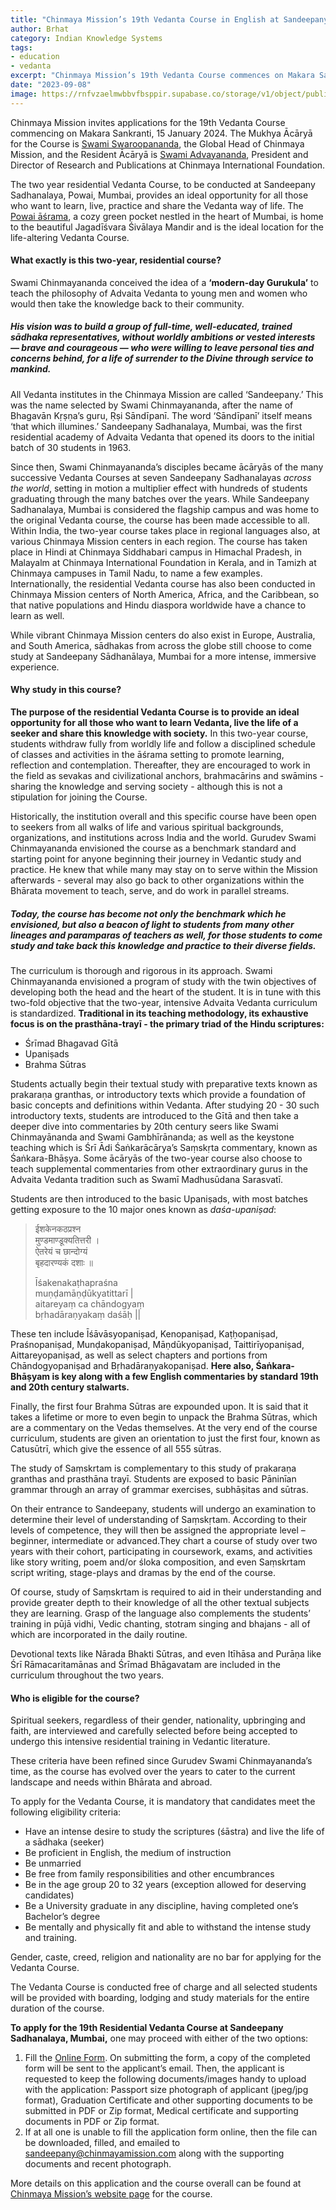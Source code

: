 ```yaml
---
title: "Chinmaya Mission’s 19th Vedanta Course in English at Sandeepany Sadhanalaya, Mumbai Part One: An Overview"
author: Brhat
category: Indian Knowledge Systems
tags: 
- education 
- vedanta
excerpt: "Chinmaya Mission’s 19th Vedanta Course commences on Makara Sankranti, 15 January 2024. The two-year residential course  provides an ideal opportunity for all those who want to learn, live, and practice Vedāntā."
date: "2023-09-08"
image: https://rnfvzaelmwbbvfbsppir.supabase.co/storage/v1/object/public/brhatwebsite/05dhiti/chinmayavedantacoursepartone.webp
---
```


Chinmaya Mission invites applications for the 19th Vedanta Course commencing on Makara Sankranti, 15 January 2024. The Mukhya Ācāryā for the Course is [Swami Swaroopananda](https://www.chinmayamission.com/who-we-are/swami-swaroopananda/), the Global Head of Chinmaya Mission, and the Resident Ācāryā is [Swami Advayananda](https://www.chinmayamission.com/who-we-are/acharyas/swami-advayananda/), President and Director of Research and Publications at Chinmaya International Foundation. 

The two year residential Vedanta Course, to be conducted at Sandeepany Sadhanalaya, Powai, Mumbai, provides an ideal opportunity for all those who want to learn, live, practice and share the Vedanta way of life. The [Powai āśrama](https://sandeepany.chinmayamission.com/photo-gallery/), a cozy green pocket nestled in the heart of Mumbai, is home to the beautiful Jagadīśvara Śivālaya Mandir and is the ideal location for the life-altering Vedanta Course.

#### What exactly is this two-year, residential course?

Swami Chinmayananda conceived the idea of a **‘modern-day Gurukula’** to teach the philosophy of Advaita Vedanta to young men and women who would then take the knowledge back to their community. 

##### His vision was to build a group of full-time, well-educated, trained sādhaka representatives, without worldly ambitions or vested interests — brave and courageous — who were willing to leave personal ties and concerns behind, for a life of surrender to the Divine through service to mankind.

All Vedanta institutes in the Chinmaya Mission are called ‘Sandeepany.’ This was the name selected by Swami Chinmayananda, after the name of Bhagavān Kṛṣṇa’s guru, Ṛṣi Sāndīpanī. The word ‘Sāndīpanī’ itself means ‘that which illumines.’ Sandeepany Sadhanalaya, Mumbai, was the first residential academy of Advaita Vedanta that opened its doors to the initial batch of 30 students in 1963. 

Since then, Swami Chinmayananda’s disciples became ācāryās of the many successive Vedanta Courses at seven Sandeepany Sadhanalayas _across the world_, setting in motion a multiplier effect with hundreds of students graduating through the many batches over the years. While Sandeepany Sadhanalaya, Mumbai is considered the flagship campus and was home to the original Vedanta course, the course has been made accessible to all. Within India, the two-year course takes place in regional languages also, at various Chinmaya Mission centers in each region. The course has taken place in Hindi at Chinmaya Siddhabari campus in Himachal Pradesh, in Malayalm at Chinmaya International Foundation in Kerala, and in Tamizh at Chinmaya campuses in Tamil Nadu, to name a few examples. Internationally, the residential Vedanta course has also been conducted in Chinmaya Mission centers of North America, Africa, and the Caribbean, so that native populations and Hindu diaspora worldwide have a chance to learn as well. 

While vibrant Chinmaya Mission centers do also exist in Europe, Australia, and South America, sādhakas from across the globe still choose to come study at Sandeepany Sādhanālaya, Mumbai for a more intense, immersive experience.

#### Why study in this course? 

**The purpose of the residential Vedanta Course is to provide an ideal opportunity for all those who want to learn Vedanta, live the life of a seeker and share this knowledge with society.** In this two-year course, students withdraw fully from worldly life and follow a disciplined schedule of classes and activities in the āśrama setting to promote learning, reflection and contemplation. Thereafter, they are encouraged to work in the field as sevakas and civilizational anchors, brahmacārins and swāmins - sharing the knowledge and serving society - although this is not a stipulation for joining the Course. 

Historically, the institution overall and this specific course have been open to seekers from all walks of life and various spiritual backgrounds, organizations, and institutions across India and the world. Gurudev Swami Chinmayananda envisioned the course as a benchmark standard and starting point for anyone beginning their journey in Vedantic study and practice. He knew that while many may stay on to serve within the Mission afterwards - several may also go back to other organizations within the Bhārata movement to teach, serve, and do work in parallel streams. 

##### Today, the course has become not only the benchmark which he envisioned, but also a beacon of light to students from many other lineages and _paramparas_ of teachers as well, for those students to come study and take back this knowledge and practice to their diverse fields.

The curriculum is thorough and rigorous in its approach. Swami Chinmayananda envisioned a program of study with the twin objectives of developing both the head and the heart of the student. It is in tune with this two-fold objective that the two-year, intensive Advaita Vedanta curriculum is standardized. **Traditional in its teaching methodology, its exhaustive focus is on the prasthāna-trayī - the primary triad of the Hindu scriptures:**

* Śrīmad Bhagavad Gītā
* Upaniṣads
* Brahma Sūtras

Students actually begin their textual study with preparative texts known as prakaraṇa granthas, or introductory texts which provide a foundation of basic concepts and definitions within Vedanta. After studying 20 - 30 such introductory texts, students are introduced to the Gītā and then take a deeper dive into commentaries by 20th century seers like Swami Chinmayānanda and Swami Gambhīrānanda; as well as the keystone teaching which is Śrī Ādi Śaṅkarācārya’s Saṃskṛta commentary, known as Śaṅkara-Bhāṣya. Some ācāryās of the two-year course also choose to teach supplemental commentaries from other extraordinary gurus in the Advaita Vedanta tradition such as Swamī Madhusūdana Sarasvatī.

Students are then introduced to the basic Upaniṣads, with most batches getting exposure to the 10 major ones known as _daśa-upaniṣad_:

>ईशकेनकठप्रश्न  
>मुण्डमाण्डूक्यतित्तरी ।  
>ऐतरेयं च छान्दोग्यं   
>बृहदारण्यकं दशाः ॥  
>
>Īśakenakaṭhapraśna  
>muṇḍamāṇḍūkyatittarī |  
>aitareyaṃ ca chāndogyaṃ   
>bṛhadāraṇyakaṃ daśāḥ ||

These ten include Īśāvāsyopaniṣad, Kenopaniṣad, Kaṭḥopaniṣad, Praśnopaniṣad, Munḍakopaniṣad, Māṇdūkyopaniṣad, Taittirīyopaniṣad, Aittareyopaniṣad, as well as select chapters and portions from Chāndogyopaniṣad and Bṛhadāraṇyakopaniṣad. **Here also, Śaṅkara-Bhāṣyam is key along with a few English commentaries by standard 19th and 20th century stalwarts.**

Finally, the first four Brahma Sūtras are expounded upon. It is said that it takes a lifetime or more to even begin to unpack the Brahma Sūtras, which are a commentary on the Vedas themselves. At the very end of the course curriculum, students are given an orientation to just the first four, known as Catusūtrī, which give the essence of all 555 sūtras. 

The study of Saṃskrtam is complementary to this study of prakaraṇa granthas and prasthāna trayī. Students are exposed to basic Pāninīan grammar through an array of grammar exercises, subhāṣitas and sūtras. 

On their entrance to Sandeepany, students will undergo an examination to determine their level of understanding of Saṃskṛtam. According to their levels of competence, they will then be assigned the appropriate level – beginner, intermediate or advanced.They chart a course of study over two years with their cohort, participating in coursework, exams, and activities like story writing, poem and/or śloka composition, and even Saṃskrtam script writing, stage-plays and dramas by the end of the course.

Of course, study of Saṃskrtam is required to aid in their understanding and provide greater depth to their knowledge of all the other textual subjects they are learning. Grasp of the language also complements the students’ training in pūjā vidhi, Vedic chanting, stotram singing and bhajans - all of which are incorporated in the daily routine. 

Devotional texts like Nārada Bhakti Sūtras, and even Itīhāsa and Purāṇa like Śrī Rāmacaritamānas and Śrīmad Bhāgavatam are included in the curriculum throughout the two years. 

#### Who is eligible for the course?

Spiritual seekers, regardless of their gender, nationality, upbringing and faith, are interviewed and carefully selected before being accepted to undergo this intensive residential training in Vedantic literature. 

These criteria have been refined since Gurudev Swami Chinmayananda’s time, as the course has evolved over the years to cater to the current landscape and needs within Bhārata and abroad. 

To apply for the Vedanta Course, it is mandatory that candidates meet the following eligibility criteria:

* Have an intense desire to study the scriptures (śāstra) and live the life of a sādhaka (seeker)
* Be proficient in English, the medium of instruction
* Be unmarried
* Be free from family responsibilities and other encumbrances
* Be in the age group 20 to 32 years (exception allowed for deserving candidates)
* Be a University graduate in any discipline, having completed one’s Bachelor’s degree
* Be mentally and physically fit and able to withstand the intense study and training.

Gender, caste, creed, religion and nationality are no bar for applying for the Vedanta Course.

The Vedanta Course is conducted free of charge and all selected students will be provided with boarding, lodging and study materials for the entire duration of the course.

**To apply for the 19th Residential Vedanta Course at Sandeepany Sadhanalaya, Mumbai,** one may proceed with either of the two options:

1. Fill the [Online Form](https://cvforms.chinmayamission.com/ChinmayaMission/form/ApplicationFormForVedantaCourse/formperma/5HU6c_AJhEyYkejxtsYQCx-K6VZLprLtkClx-mTzhLg). On submitting the form, a copy of the completed form will be sent to the applicant’s email. Then, the applicant is requested to keep the following documents/images handy to upload with the application: Passport size photograph of applicant (jpeg/jpg format), Graduation Certificate and other supporting documents to be submitted in PDF or Zip format, Medical certificate and supporting documents in PDF or Zip format.
2.  If at all one is unable to fill the application form online, then the file can be downloaded, filled, and emailed to [sandeepany@chinmayamission.com](https://mail.google.com/mail/?view=cm&fs=1&tf=1&to=sandeepany@chinmayamission.com) along with the supporting documents and recent photograph.

More details on this application and the course overall can be found at [Chinmaya Mission’s website page](https://sandeepany.chinmayamission.com/?gclid=CjwKCAjw3dCnBhBCEiwAVvLcuxShzSFdQ3wGk-6mffnJekDkvwUuCz0W-iQvnvBSJoY0GhFVJ8qHmRoCz88QAvD_BwE) for the course.


